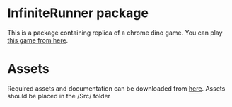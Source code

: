 # InfiniteRunner package

This is a package containing replica of a chrome dino game. You can play
[this game from here](https://github.com/Potceax/InfiniteRunner).

# Assets
Required assets and documentation can be downloaded from [here](). Assets should be placed in the /Src/ folder